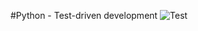 #Python - Test-driven development
![Test](https://s3.eu-west-3.amazonaws.com/hbtn.intranet.project.files/holbertonschool-higher-level_programming+/246/giphy-4.gif "Test")
